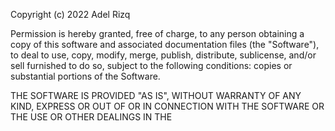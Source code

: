 Copyright (c) 2022 Adel Rizq

Permission is hereby granted, free of charge, to any person obtaining a copy
of this software and associated documentation files (the "Software"), to deal
to use, copy, modify, merge, publish, distribute, sublicense, and/or sell
furnished to do so, subject to the following conditions:
copies or substantial portions of the Software.

THE SOFTWARE IS PROVIDED "AS IS", WITHOUT WARRANTY OF ANY KIND, EXPRESS OR
OUT OF OR IN CONNECTION WITH THE SOFTWARE OR THE USE OR OTHER DEALINGS IN THE